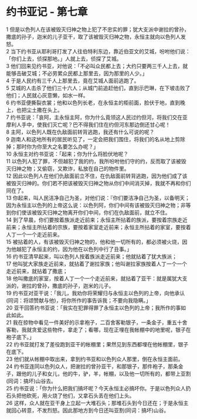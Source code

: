 # 约书亚记 - 第七章
  
 1 但是以色列人在该被毁灭归神之物上犯了不忠实的罪；犹大支派中谢拉的曾孙，撒底的孙子，迦米的儿子亚干，取了该被毁灭归神之物，永恒主就向以色列人发怒。  
 2 当下约书亚从耶利哥打发了人往伯特利东边，靠近伯亚文的艾城，吩咐他们说：「你们上去，侦探那地。」人就上去，侦探了艾城。  
 3 他们回来见约书亚，对他说：「不必叫众民都上去；大约只要两三千人上去，就能够击破艾城；不必劳累众民都上那里去，因为那里的人少。」  
 4 于是人民约有三千人上那里去，竟在艾城人面前逃跑了。  
 5 艾城的人击杀了他们三十六人；从城门前追赶他们，直到示巴琳，在下坡击败了他们；人民就心灰意懒，如水一样。  
 6 约书亚便撕裂衣裳；他和以色列长老，在永恒主的柜前面，脸伏于地，直到晚上，也把尘土撒在头上。  
 7 约书亚说：「哀阿，主永恒主阿，你为什么竟领这人民过约但河，将我们交在亚摩利人手中，使我们灭亡呢？巴不得我们住在约但河东那边倒还甘心呢！  
 8 主阿，以色列人既在仇敌面前转背逃跑，我还有什么可说的呢？  
 9 迦南人和这地所有的居民听见了，一定会把我们围住，将我们的名从地上剪除掉；那时你为你至大之名要怎么办呢？」  
 10 永恒主对约书亚说：「起来；你为什么将脸伏地呢？  
 11 以色列人犯了罪，不但越犯了我的约，我所吩咐他们守的约，反而取了该被毁灭归神之物；又偷窃，又欺诈，私放在自己的物件里。  
 12 因此以色列人在他们仇敌面前立不住，在仇敌面前转背逃跑，因为他们成了该被毁灭归神的。你们若不把该被毁灭归神之物从你们中间消灭掉，我就不再和你们同在了。  
 13 你起来，叫人民洁净自己为圣，对他们说：『你们要洁净自己为圣，以备明天；因为永恒主以色列的上帝这么说：以色列阿，你们中间有该被毁灭归神之物；非等到你们使该被毁灭归神之物离开你们中间，你们在仇敌面前，就立不住。  
 14 到了早晨，你们要按着族派走近前来；永恒主所拈着的族派，要按着宗族走近前来；永恒主所拈着的宗族，要按着家室走近前来；永恒主所拈着的家室，要按着人丁一个一个走近前来。  
 15 被拈着的人，有该被毁灭归神之物的，他和他一切所有的，都必须被火烧，因为他越犯了永恒主的约，因为他在以色列中行了丑事。」  
 16 约书亚清早起来，叫以色列人按着族派走近前来；他就拈着了犹大族派；  
 17 他叫犹大家族走近前来，就拈着了谢拉家族；他叫谢拉家族按着人丁一个一个走近前来，就拈着了撒底；  
 18 他叫撒底的家室，按着人丁一个一个走近前来，就拈着了亚干：就是属犹大支派的，谢拉的曾孙，撒底的孙子，迦米的儿子。  
 19 约书亚对亚干说：「我儿，我劝你将荣耀归与永恒主以色列的上帝，向他承认(同词：将颂赞献与他)，将你所作的事告诉我；不要向我隐瞒。」  
 20 亚干回答约书亚说：「我实在犯罪得罪了永恒主以色列的上帝；我所作的事如此如此。  
 21 我在掠物中看见一件美好的示拿袍子，二百舍客勒银子，一条金子，重五十舍客勒，我就贪爱这些物件，拿走了；看哪，现在正埋在我帐棚中的地里呢，银子在袍子底下。」  
 22 约书亚就打发了差役跑到亚干的帐棚里；果然见到东西都埋在他帐棚里，银子在底下。  
 23 他们就从帐棚中取出来，拿到约书亚和以色列众人那里，倒在永恒主面前。  
 24 约书亚连同以色列众人，把谢拉的曾孙亚干，和那银子，那件袍子，那条金子，跟他的儿子和女儿，他的牛，驴，羊，帐棚，以及他一切所有的，都带上亚割(同词：搞坏)山谷去。  
 25 约书亚说：「你为什么把我们搞坏呢？今天永恒主必搞坏你。于是以色列众人扔石头把他砍死，用火烧了他们，又拿石头丢在他们上头。  
 26 这样，众人就在亚干身上立起一大堆石头；那堆石头到今日还在；于是永恒主就回心转意，不发烈怒。因此那地方到今日还叫亚割(同词：搞坏)山谷。